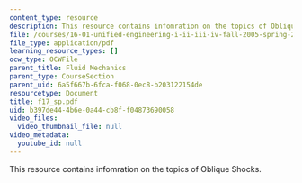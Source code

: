 ```yaml
---
content_type: resource
description: This resource contains infomration on the topics of Oblique Shocks.
file: /courses/16-01-unified-engineering-i-ii-iii-iv-fall-2005-spring-2006/b397de444b6e0a44cb8ff04873690058_f17_sp.pdf
file_type: application/pdf
learning_resource_types: []
ocw_type: OCWFile
parent_title: Fluid Mechanics
parent_type: CourseSection
parent_uid: 6a5f667b-6fca-f068-0ec8-b203122154de
resourcetype: Document
title: f17_sp.pdf
uid: b397de44-4b6e-0a44-cb8f-f04873690058
video_files:
  video_thumbnail_file: null
video_metadata:
  youtube_id: null
---
```

This resource contains infomration on the topics of Oblique Shocks.